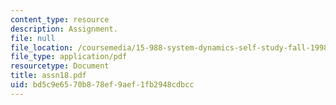 ```yaml
---
content_type: resource
description: Assignment.
file: null
file_location: /coursemedia/15-988-system-dynamics-self-study-fall-1998-spring-1999/bd5c9e6570b878ef9aef1fb2948cdbcc_assn18.pdf
file_type: application/pdf
resourcetype: Document
title: assn18.pdf
uid: bd5c9e65-70b8-78ef-9aef-1fb2948cdbcc
---
```

